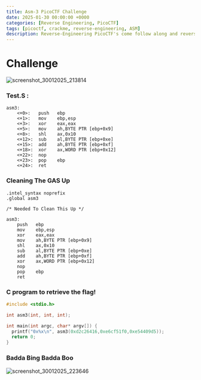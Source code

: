 ```yaml
---
title: Asm-3 PicoCTF Challenge
date: 2025-01-30 00:00:00 +0000
categories: [Reverse Engineering, PicoCTF]
tags: [picoctf, crackme, reverse-engineering, ASM]
description: Reverse-Engineering PicoCTF's come follow along and reverse some as well
---
```


# Challenge 
![screenshot_30012025_213814](https://github.com/user-attachments/assets/9ff1df4c-3048-4bbc-883c-c20dafcc49de)

### Test.S :
```gas
asm3:
	<+0>:	push   ebp
	<+1>:	mov    ebp,esp
	<+3>:	xor    eax,eax
	<+5>:	mov    ah,BYTE PTR [ebp+0x9]
	<+8>:	shl    ax,0x10
	<+12>:	sub    al,BYTE PTR [ebp+0xe]
	<+15>:	add    ah,BYTE PTR [ebp+0xf]
	<+18>:	xor    ax,WORD PTR [ebp+0x12]
	<+22>:	nop
	<+23>:	pop    ebp
	<+24>:	ret    
```

### Cleaning The GAS Up

```gas
.intel_syntax noprefix
.global asm3

/* Needed To Clean This Up */

asm3:
	push   ebp
	mov    ebp,esp
	xor    eax,eax
	mov    ah,BYTE PTR [ebp+0x9]
	shl    ax,0x10
	sub    al,BYTE PTR [ebp+0xe]
	add    ah,BYTE PTR [ebp+0xf]
	xor    ax,WORD PTR [ebp+0x12]
	nop
	pop    ebp
	ret    
```
### C program to retrieve the flag!

```c
#include <stdio.h>

int asm3(int, int, int);

int main(int argc, char* argv[]) {
  printf("0x%x\n", asm3(0xd2c26416,0xe6cf51f0,0xe54409d5));
  return 0;
}
```
### Badda Bing Badda Boo

![screenshot_30012025_223646](https://github.com/user-attachments/assets/244a2eb4-9237-4524-829e-2629eb9cc157)
